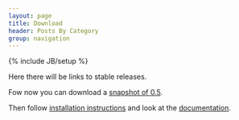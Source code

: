 ```yaml
---
layout: page
title: Download
header: Posts By Category
group: navigation
---
```

{% include JB/setup %}

Here there will be links to stable releases.

Fow now you can download a [snapshot of 0.5](https://github.com/sciabarra/AgileSites/archive/0.5.zip).

Then follow [installation instructions](http://www.agilesites.org/install.html) and look at the [documentation](http://www.agilesites.org/documentation.html).
